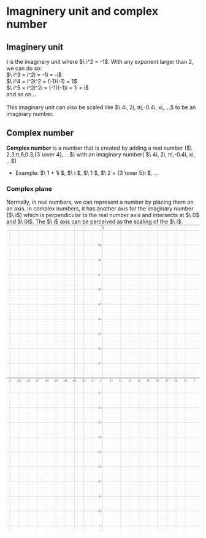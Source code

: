 # Imagninery unit and complex number
## Imaginery unit
**i** is the imaginery unit where $\ i^2 = -1\$.
With any exponent larger than 2, we can do so: <br>
$\ i^3 = i^2i = -1i = -i\$ <br>
$\ i^4 = i^2i^2 = (-1)(-1) = 1\$ <br>
$\ i^5 = i^2i^2i = (-1)(-1)i = 1i = i\$ <br>
and so on...<br><br>
This imaginary unit can also be scaled like $\ 4i, 2i, πi,-0.4i, xi, ...\$ to be an imaginary number.
## Complex number
**Complex number** is a number that is created by adding a real number ($\ 2,3,π,6,0.3,{3 \over 4}, ...\$) with an imaginary number( $\ 4i, 2i, πi,-0.4i, xi, ...\$)
+ Example:
$\ 1 + 1i \$,
$\ i \$,
$\ 1 \$,
$\ 2 + {3 \over 5}i \$,
...
### Complex plane
Normally, in real numbers, we can represent a number by placing them on an axis.
In complex numbers, it has another axis for the imaginary number ($\ i\$) which is perpendicular to the real number axis and intersects at $\ 0\$ and $\ 0i\$. The $\ i\$ axis can be perceived as the scaling of the $\ i\$.
<img height="800px" src="https://github.com/sonnynguyenn/algorithms/blob/main/vital-concepts/math/img-complex-number/images/Screenshot%202023-08-15%20165227.png">
